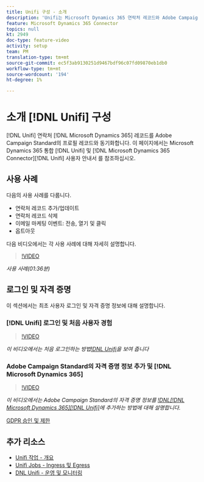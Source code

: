 ```yaml
---
title: Unifi 구성 - 소개
description: 'Unifi는 Microsoft Dynamics 365 연락처 레코드와 Adobe Campaign Standard의 프로필 레코드를 동기화합니다. '
feature: Microsoft Dynamics 365 Connector
topics: null
kt: 2949
doc-type: feature-video
activity: setup
team: PM
translation-type: tm+mt
source-git-commit: ec5f3ab9130251d9467bdf96c07fd09870eb1db0
workflow-type: tm+mt
source-wordcount: '194'
ht-degree: 1%

---
```



# 소개 [!DNL Unifi] 구성

[!DNL Unifi] 연락처 [!DNL Microsoft Dynamics 365] 레코드를 Adobe Campaign Standard의 프로필 레코드와 동기화합니다. 이 페이지에서는 Microsoft Dynamics 365 통합 [!DNL Unifi] 및 [!DNL Microsoft Dynamics 365 Connector][!DNL Unifi] 사용자 안내서 [](https://helpx.adobe.com/content/help/en/campaign/kb/unifi-configuration.html) [](https://drive.google.com/drive/folders/16seHF45e6bFxHX15zWLqFLEXymCuA_wn)를 참조하십시오.

## 사용 사례

다음의 사용 사례를 다룹니다.

* 연락처 레코드 추가/업데이트
* 연락처 레코드 삭제
* 이메일 마케팅 이벤트: 전송, 열기 및 클릭
* 옵트아웃

다음 비디오에서는 각 사용 사례에 대해 자세히 설명합니다.

>[!VIDEO](https://video.tv.adobe.com/v/27394?quality=12)

*사용 사례(01:36분)*

## 로그인 및 자격 증명

이 섹션에서는 최초 사용자 로그인 및 자격 증명 정보에 대해 설명합니다.

### [!DNL Unifi] 로그인 및 처음 사용자 경험

>[!VIDEO](https://video.tv.adobe.com/v/27393?quality=12)

*이 비디오에서는 처음 로그인하는 방법[!DNL Unifi](01:19분)을 보여 줍니다*

### Adobe Campaign Standard의 자격 증명 정보 추가 및 [!DNL Microsoft Dynamics 365]

>[!VIDEO](https://video.tv.adobe.com/v/27395?quality=12)

*이 비디오에서는 Adobe Campaign Standard의 자격 증명 정보를 [!DNL[!DNL Microsoft Dynamics 365][!DNL Unifi]](01:23분)에 추가하는 방법에 대해 설명합니다.*

[GDPR 승인 및 제한](https://helpx.adobe.com/content/help/en/campaign/kb/acs-ms-dynamics.html#Notices)

## 추가 리소스

* [Unifi 작업 - 개요](/help/integrating/microsoft-dynamics-365-connector/configure-unifi-jobs-overview.md)
* [Unifi Jobs - Ingress 및 Egress](/help/integrating/microsoft-dynamics-365-connector/configure-unifi-jobs-ingress-egress.md)
* [DNL Unifi - 운영 및 모니터링](/help/integrating/microsoft-dynamics-365-connector/configure-unifi-operalization-and-monitoring.md)

